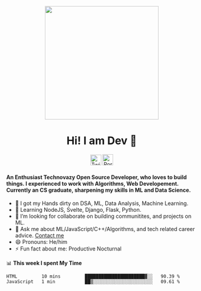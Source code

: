 
<p align= "center"><img src="https://media.giphy.com/media/p4NLw3I4U0idi/giphy.gif" width="300"></p>


<h1 align="center" style= "font-size=100%">Hi! I am Dev 👋</h1>
<p align= "center" style= "color:blue"><a href="https://twitter.com/devtweeets" class="fancybox" target="_blank" rel="external"><img src="https://image.flaticon.com/icons/svg/2111/2111738.svg" width="29" height="28" alt="Twitter" title="Twitter"></a>
  <a href="https://www.codewithdev.me/" class="fancybox" target="_blank" rel="internal"><img src="https://image.flaticon.com/icons/svg/2799/2799936.svg" width="28" height="29" alt="Portfolio" title="Portfolio"></a></p>

####  An Enthusiast Technovazy Open Source Developer, who loves to build things. I experienced to work with Algorithms, Web Developement. Currently an CS graduate, sharpening my skills in ML and Data Science. 

- 🔭 I got my Hands dirty on DSA, ML, Data Analysis, Machine Learning.
- 🌱 Learning NodeJS, Svelte, Django, Flask, Python.
- 👯 I’m looking for collaborate on building communitites, and projects on ML. 
- 💬 Ask me about ML/JavaScript/C++/Algorithms, and tech related career advice. [Contact me](mailto:idevprakaash@hotmail.com)
- 😄 Pronouns: He/him
- ⚡ Fun fact about me: Productive Nocturnal


📊 **This week I spent My Time**
<!--START_SECTION:waka-->
```text
HTML         10 mins         ██████████████████████▓░░   90.39 % 
JavaScript   1 min           ██▒░░░░░░░░░░░░░░░░░░░░░░   09.61 % 
```
<!--END_SECTION:waka-->
